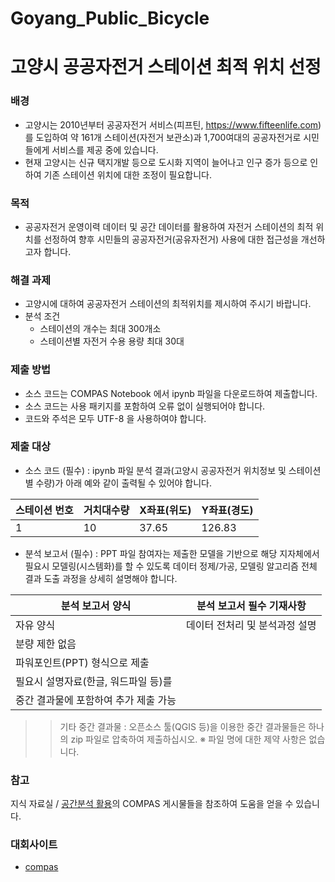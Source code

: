 # Goyang_Public_Bicycle


# 고양시 공공자전거 스테이션 최적 위치 선정
### 배경
- 고양시는 2010년부터 공공자전거 서비스(피프틴, https://www.fifteenlife.com)를 도입하여
약 161개 스테이션(자전거 보관소)과 1,700여대의 공공자전거로 시민들에게 서비스를 제공 중에 있습니다.
- 현재 고양시는 신규 택지개발 등으로 도시화 지역이 늘어나고
인구 증가 등으로 인하여 기존 스테이션 위치에 대한 조정이 필요합니다.
### 목적
- 공공자전거 운영이력 데이터 및 공간 데이터를 활용하여 자전거 스테이션의 최적 위치를 선정하여
향후 시민들의 공공자전거(공유자전거) 사용에 대한 접근성을 개선하고자 합니다.
### 해결 과제
- 고양시에 대하여 공공자전거 스테이션의 최적위치를 제시하여 주시기 바랍니다.
- 분석 조건
    + 스테이션의 개수는 최대 300개소
    + 스테이션별 자전거 수용 용량 최대 30대
### 제출 방법
- 소스 코드는 COMPAS Notebook 에서 ipynb 파일을 다운로드하여 제출합니다.
- 소스 코드는 사용 패키지를 포함하여 오류 없이 실행되어야 합니다.
- 코드와 주석은 모두 UTF-8 을 사용하여야 합니다.
### 제출 대상
- 소스 코드 (필수) : ipynb 파일
  분석 결과(고양시 공공자전거 위치정보 및 스테이션별 수량)가 아래 예와 같이 출력될 수 있어야 합니다.


| 스테이션 번호 | 거치대수량 | X좌표(위도) | Y좌표(경도) |
|---------------|------------|-------------|-------------|
| 1             | 10         | 37.65       | 126.83      |


- 분석 보고서 (필수) : PPT 파일
  참여자는 제출한 모델을 기반으로 해당 지자체에서 필요시 모델링(시스템화)를 할 수 있도록
  데이터 정제/가공, 모델링 알고리즘 전체 결과 도출 과정을 상세히 설명해야 합니다.
  
  
| 분석 보고서 양식 | 분석 보고서 필수 기재사항 |
|---------------|------------|
|자유 양식 |데이터 전처리 및 분석과정 설명|
|분량 제한 없음||
|파워포인트(PPT) 형식으로 제출||
|필요시 설명자료(한글, 워드파일 등)를||
|중간 결과물에 포함하여 추가 제출 가능||
>>기타 중간 결과물 : 오픈소스 툴(QGIS 등)을 이용한 중간 결과물들은 하나의 zip 파일로 압축하여 제출하십시오.
※ 파일 명에 대한 제약 사항은 없습니다.


### 참고
지식 자료실 / [공간분석 활용](https://compas.lh.or.kr/gis)의 COMPAS 게시물들을 참조하여 도움을 얻을 수 있습니다.

### 대회사이트
- [compas](https://compas.lh.or.kr/) 


